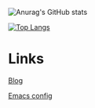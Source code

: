 ![Anurag's GitHub stats](https://github-readme-stats.vercel.app/api?username=erikbackman&show_icons=true&theme=merko&disable_animations=true) 

[![Top Langs](https://github-readme-stats.vercel.app/api/top-langs/?username=erikbackman&hide=javascript,html,css&theme=merko&disable_animations=true)](https://github.com/anuraghazra/github-readme-stats)


# Links


[Blog](https://erikbackman.github.io/)

[Emacs config](https://github.com/erikbackman/.emacs.d)

<!--
**erikbackman/erikbackman** is a ✨ _special_ ✨ repository because its `README.md` (this file) appears on your GitHub profile.

Here are some ideas to get you started:
- 🔭 I’m currently working on ...
- 🌱 I’m currently learning ...
- 👯 I’m looking to collaborate on ...
- 🤔 I’m looking for help with ...
- 💬 Ask me about ...
- 📫 How to reach me: ...
- 😄 Pronouns: ...
- ⚡ Fun fact: ...
-->
